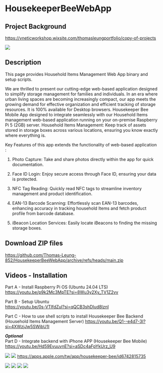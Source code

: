 # HousekeeperBeeWebApp

## Project Background

https://vneticworkshop.wixsite.com/thomasleungportfolio/copy-of-projects

<img src="https://static.wixstatic.com/media/0d7edc_317a530add0e4077b6f649a99cfcd504~mv2.png/v1/fill/w_600,h_169,al_c,q_85,enc_avif,quality_auto/0d7edc_317a530add0e4077b6f649a99cfcd504~mv2.png">    

## Description  

This page provides Household Items Management Web App binary and setup scripts.

We are thrilled to present our cutting-edge web-based application designed to simplify storage management for families and individuals. In an era where urban living spaces are becoming increasingly compact, our app meets the growing demand for effective organization and efficient tracking of storage resources. It is 100% available for Desktop browsers. 
Housekeeper Bee Mobile​​ App designed to integrate seamlessly with our Household Items management web-based application running on your on-premise Raspberry Pi 5 (2GB) server. Household Items Management: Keep track of assets stored in storage boxes across various locations, ensuring you know exactly where everything is.

Key Features of this app extends the functionality of web-based application :

1. Photo Capture: Take and share photos directly within the app for quick documentation.

2. Face ID Login: Enjoy secure access through Face ID, ensuring your data is protected.

3. NFC Tag Reading: Quickly read NFC tags to streamline inventory management and product identification.

4. EAN-13 Barcode Scanning: Effortlessly scan EAN-13 barcodes, enhancing accuracy in tracking household Items and fetch product profile from barcode database.

5. iBeacon Location Services: Easily locate iBeacons to finding the missing storage boxes.

## Download ZIP files

https://github.com/Thomas-Leung-852/HousekeeperBeeWebApp/archive/refs/heads/main.zip


## Videos - Installation 

Part A - Install Raspberry Pi OS (Ubuntu 24.04 LTS)  
<a href="https://youtu.be/p9k2Mc3MpTE?si=8Wu3y2Xy_TV1Z2vv" target="_blank">https://youtu.be/p9k2Mc3MpTE?si=8Wu3y2Xy_TV1Z2vv</a>

Part B - Setup Ubuntu   
<a href="https://youtu.be/0s-VTIfdZuI?si=qQCB3shDIud8lznI" target="_blank">https://youtu.be/0s-VTIfdZuI?si=qQCB3shDIud8lznI</a>


Part C - How to use shell scripts to install Housekeeper Bee Backend (Household Items Management Server) 
<a href="https://youtu.be/Q1--e4d7-3I?si=4XWzjJw5SWibU1I" target="_blank">https://youtu.be/Q1--e4d7-3I?si=4XWzjJw5SWibU1I</a>  


***Optional***   
Part D - Integrate backend with iPhone APP (Housekeeper Bee Mobile)       
<a href="https://youtu.be/Hd59EvuuvnE?si=aSDc4aFpYkUrz_U9" target="_blank">https://youtu.be/Hd59EvuuvnE?si=aSDc4aFpYkUrz_U9</a> 

![](https://static.wixstatic.com/media/0d7edc_1bcb878f532a46ac85d3a9d6749238a7~mv2.png/v1/fill/w_119,h_115,al_c,q_85,usm_0.66_1.00_0.01,enc_avif,quality_auto/0d7edc_1bcb878f532a46ac85d3a9d6749238a7~mv2.png) ![](https://static.wixstatic.com/media/0d7edc_676bcb046f9347289b048dc66848717b~mv2.png/v1/fill/w_113,h_115,al_c,q_85,usm_0.66_1.00_0.01,enc_avif,quality_auto/0d7edc_676bcb046f9347289b048dc66848717b~mv2.png)
https://apps.apple.com/tw/app/housekeeper-bee/id6742815735  

![](https://static.wixstatic.com/media/0d7edc_8574d21bf1264dc191d369d71a71f439~mv2.png/v1/fill/w_158,h_342,al_c,q_85,usm_0.66_1.00_0.01,enc_avif,quality_auto/license%20key.png) ![](https://static.wixstatic.com/media/0d7edc_afa9dfe0e9bd4fe7990045a2d60514cc~mv2.png/v1/fill/w_158,h_342,al_c,q_85,usm_0.66_1.00_0.01,enc_avif,quality_auto/Color_Theme.png) ![](https://static.wixstatic.com/media/0d7edc_2bf769122808442d8220ed7b6d4526d0~mv2.png/v1/fill/w_158,h_342,al_c,q_85,usm_0.66_1.00_0.01,enc_avif,quality_auto/scan%20barcode.png) ![](https://static.wixstatic.com/media/0d7edc_b1d684095bfb42a4bf4b0adc2825c48f~mv2.png/v1/fill/w_158,h_342,al_c,q_85,usm_0.66_1.00_0.01,enc_avif,quality_auto/searching.png)